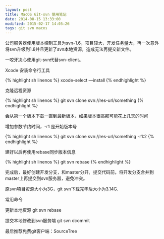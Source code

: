 ```yaml
---
layout: post
title: MacOS Git-svn 使用笔记
date: 2014-08-15 13:33:00
modified: 2015-02-17 14:05:26
tags: git svn macos
---
```


公司服务器使用版本控制工具为svn-1.6，项目较大，开发任务量大，再一次意外将svn升级到1.8并且更新了svn本地资源，造成无法再提交新文件。

一咬牙决心使用git-svn代替svn-client。

Xcode 安装命令行工具

{% highlight sh linenos %}
xcode-select —install
{% endhighlight %}

克隆远程资源

{% highlight sh linenos %}
git svn clone svn://res-url/something
{% endhighlight %}

会从第一个版本下载一直到最新版本，如果版本很高那可能花上几天的时间

增加参数节约时间，-r1 是开始版本号

{% highlight sh linenos %}
git svn clone svn://res-url/something -r1:2
{% endhighlight %}

建好以后再使用rebase同步版本信息

{% highlight sh linenos %}
git svn rebase
{% endhighlight %}

完成后，最好创建开发分支，和master分开，提交代码前，将开发分支合并到master上再提交到svn服务器，避免冲突。

原svn项目资源大小为3G，git svn下载完毕后大小为3.14G.

常用命令

更新本地资源 git svn rebase

提交本地修改到svn服务端 git svn dcommit

最后推荐免费git客户端：SourceTree